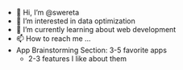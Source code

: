 - 👋 Hi, I’m @swereta
- 👀 I’m interested in data optimization
- 🌱 I’m currently learning about web development
- 📫 How to reach me ...
- App Brainstorming Section:
  3-5 favorite apps
     - 2-3 features I like about them

  
<!---
swereta/swereta is a ✨ special ✨ repository because its `README.md` (this file) appears on your GitHub profile.
You can click the Preview link to take a look at your changes.
--->
